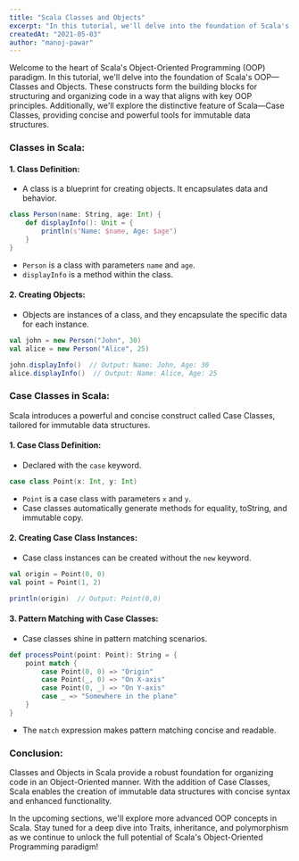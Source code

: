 ```yaml
---
title: "Scala Classes and Objects"
excerpt: "In this tutorial, we'll delve into the foundation of Scala's OOP—Classes and Objects. These constructs form the building blocks for structuring and organizing code in a way that aligns with key OOP principles. Additionally, we'll explore the distinctive feature of Scala—Case Classes, providing concise and powerful tools for immutable data structures."
createdAt: "2021-05-03"
author: "manoj-pawar"
---
```


Welcome to the heart of Scala's Object-Oriented Programming (OOP) paradigm. In this tutorial, we'll delve into the foundation of Scala's OOP—Classes and Objects. These constructs form the building blocks for structuring and organizing code in a way that aligns with key OOP principles. Additionally, we'll explore the distinctive feature of Scala—Case Classes, providing concise and powerful tools for immutable data structures.

### Classes in Scala:

#### 1. **Class Definition:**

- A class is a blueprint for creating objects. It encapsulates data and behavior.

```scala
class Person(name: String, age: Int) {
    def displayInfo(): Unit = {
        println(s"Name: $name, Age: $age")
    }
}
```

- `Person` is a class with parameters `name` and `age`.
- `displayInfo` is a method within the class.

#### 2. **Creating Objects:**

- Objects are instances of a class, and they encapsulate the specific data for each instance.

```scala
val john = new Person("John", 30)
val alice = new Person("Alice", 25)

john.displayInfo()  // Output: Name: John, Age: 30
alice.displayInfo()  // Output: Name: Alice, Age: 25
```

### Case Classes in Scala:

Scala introduces a powerful and concise construct called Case Classes, tailored for immutable data structures.

#### 1. **Case Class Definition:**

- Declared with the `case` keyword.

```scala
case class Point(x: Int, y: Int)
```

- `Point` is a case class with parameters `x` and `y`.
- Case classes automatically generate methods for equality, toString, and immutable copy.

#### 2. **Creating Case Class Instances:**

- Case class instances can be created without the `new` keyword.

```scala
val origin = Point(0, 0)
val point = Point(1, 2)

println(origin)  // Output: Point(0,0)
```

#### 3. **Pattern Matching with Case Classes:**

- Case classes shine in pattern matching scenarios.

```scala
def processPoint(point: Point): String = {
    point match {
        case Point(0, 0) => "Origin"
        case Point(_, 0) => "On X-axis"
        case Point(0, _) => "On Y-axis"
        case _ => "Somewhere in the plane"
    }
}
```

- The `match` expression makes pattern matching concise and readable.

### Conclusion:

Classes and Objects in Scala provide a robust foundation for organizing code in an Object-Oriented manner. With the addition of Case Classes, Scala enables the creation of immutable data structures with concise syntax and enhanced functionality.

In the upcoming sections, we'll explore more advanced OOP concepts in Scala. Stay tuned for a deep dive into Traits, inheritance, and polymorphism as we continue to unlock the full potential of Scala's Object-Oriented Programming paradigm!
